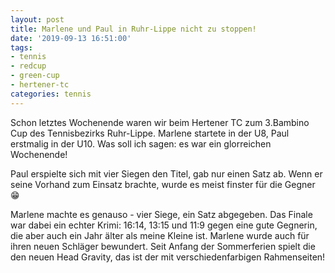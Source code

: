 ```yaml
---
layout: post
title: Marlene und Paul in Ruhr-Lippe nicht zu stoppen!
date: '2019-09-13 16:51:00'
tags:
- tennis
- redcup
- green-cup
- hertener-tc
categories: tennis
---
```

Schon letztes Wochenende waren wir beim Hertener TC zum 3.Bambino Cup des Tennisbezirks Ruhr-Lippe. Marlene startete in der U8, Paul erstmalig in der U10. Was soll ich sagen: es war ein glorreichen Wochenende!

Paul erspielte sich mit vier Siegen den Titel, gab nur einen Satz ab. Wenn er seine Vorhand zum Einsatz brachte, wurde es meist finster für die Gegner 😁

Marlene machte es genauso - vier Siege, ein Satz abgegeben. Das Finale war dabei ein echter Krimi: 16:14, 13:15 und 11:9 gegen eine gute Gegnerin, die aber auch ein Jahr älter als meine Kleine ist. Marlene wurde auch für ihren neuen Schläger bewundert. Seit Anfang der Sommerferien spielt die den neuen Head Gravity, das ist der mit verschiedenfarbigen Rahmenseiten!